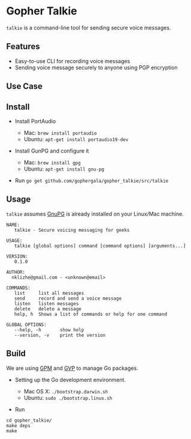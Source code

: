 # Gopher Talkie
`talkie` is a command-line tool for sending secure voice messages.

## Features
* Easy-to-use CLI for recording voice messages
* Sending voice message securely to anyone using PGP encryption


## Use Case
<TODO>

## Install

* Install PortAudio
  * Mac: `brew install portaudio`
  * Ubuntu: `apt-get install portaudio19-dev`

* Install GunPG and configure it
  * Mac: `brew install gpg`
  * Ubuntu: `apt-get install gnu-pg`

* Run `go get github.com/gophergala/gopher_talkie/src/talkie`

## Usage
`talkie` assumes [GnuPG](https://www.gnupg.org/) is already installed on your Linux/Mac machine.

```
NAME:
   talkie - Secure voicing messaging for geeks

USAGE:
   talkie [global options] command [command options] [arguments...]

VERSION:
   0.1.0

AUTHOR:
  nklizhe@gmail.com - <unknown@email>

COMMANDS:
   list		list all messages
   send		record and send a voice message
   listen	listen messages
   delete	delete a message
   help, h	Shows a list of commands or help for one command
   
GLOBAL OPTIONS:
   --help, -h		show help
   --version, -v	print the version
 ```

## Build
We are using [GPM](https://github.com/pote/gpm) and [GVP](https://github.com/pote/gvp) to manage Go packages.

* Setting up the Go development environment.
  * Mac OS X: `./bootstrap.darwin.sh`
  * Ubuntu: `sudo ./bootstrap.linux.sh`

* Run

```
cd gopher_talkie/
make deps
make
```
